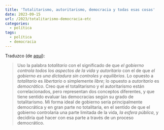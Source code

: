 ```yaml
---
title: 'Totalitarismo, autoritarismo, democracia y todas esas cosas'
date: 2023-09-15
url: /2023/totalitarismo-democracia-etc
categories:
  - política
tags:
  - política
  - democracia
---
```


Traduzco (de [aquí](https://astralcodexten.substack.com/p/bad-definitions-of-democracy-and)):

> Uso la palabra _totalitario_ con el significado de que _el gobierno controla todos los aspectos de la vida_ y _autoritario_ con el de que _el gobierno es una dictadura sin controles y equilibrios_. Lo opuesto a _totalitario_ es _libertario_ o simplemente _libre_; lo opuesto a _autoritario_ es _democrático_. Creo que el totalitarismo y el autoritarismo están correlacionados, pero representan dos conceptos diferentes, y que tiene sentido evaluar las democracias según su grado de totalitarismo. Mi forma ideal de gobierno sería principalmente democrática y en gran parte no totalitaria, en el sentido de que el gobierno controlaría una parte limitada de la vida, _la esfera pública_, y decidiría qué hacer con esa parte a través de un proceso democrático.

